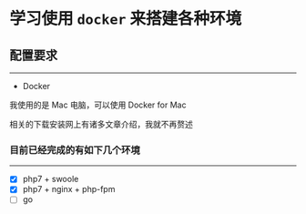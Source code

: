 # 学习使用 `docker` 来搭建各种环境

## 配置要求
--- 

* Docker

我使用的是 Mac 电脑，可以使用 Docker for Mac

相关的下载安装网上有诸多文章介绍，我就不再赘述

### 目前已经完成的有如下几个环境
--- 

- [x] php7 + swoole
- [x] php7 + nginx + php-fpm
- [ ] go